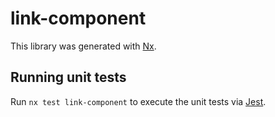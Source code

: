 # link-component

This library was generated with [Nx](https://nx.dev).

## Running unit tests

Run `nx test link-component` to execute the unit tests via [Jest](https://jestjs.io).
